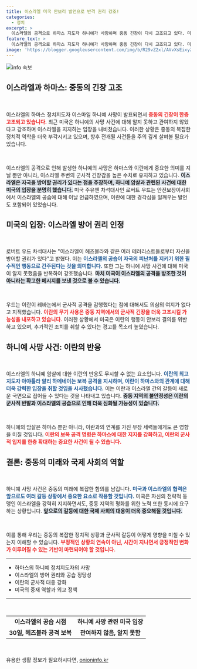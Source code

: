 ```yaml
---
title: 이스라엘 미국 안보리 발언으로 반격 권리 강조!
categories:
  - 정치
excerpt: >
  이스라엘의 공격으로 하마스 지도자 하니예가 사망하며 중동 긴장이 다시 고조되고 있다. 미국은 이 사건에 관여하지 않았다며 이스라엘의 자위권을 지지하는 입장을 밝혔다. 중동의 운명이 또다시 갈라질 기로에 놓였다!
feature_text: >
  이스라엘의 공격으로 하마스 지도자 하니예가 사망하며 중동 긴장이 다시 고조되고 있다. 미국은 이 사건에 관여하지 않았다며 이스라엘의 자위권을 지지하는 입장을 밝혔다. 중동의 운명이 또다시 갈라질 기로에 놓였다!
image: 'https://blogger.googleusercontent.com/img/b/R29vZ2xl/AVvXsEixyZcFfHzMRdzZMjFBmAUKJYCLCGyLL1o632UiGVXcaFdKo_bkvkuCioo0uUKlGfBVcT3P84aROyZIXSBEx3Aw5nCQ3pTgDom1WDC4m8eifvWiAmWEEVb4x6G_l8C0QH225ldMjyaFvpxGEBGNO37VmDTDMHGhJPq73UglMfDca1-0aw/s1600/blogspot.png'
---
```


<p><img src="https://blogger.googleusercontent.com/img/b/R29vZ2xl/AVvXsEixyZcFfHzMRdzZMjFBmAUKJYCLCGyLL1o632UiGVXcaFdKo_bkvkuCioo0uUKlGfBVcT3P84aROyZIXSBEx3Aw5nCQ3pTgDom1WDC4m8eifvWiAmWEEVb4x6G_l8C0QH225ldMjyaFvpxGEBGNO37VmDTDMHGhJPq73UglMfDca1-0aw/s1600/blogspot.png" alt="info 속보" /></p>

<h2 data-ke-size="size26">이스라엘과 하마스: 중동의 긴장 고조</h2>

<p data-ke-size="size16">&nbsp;</p>

<p>이스라엘의 하마스 정치지도자 이스마일 하니예 사망이 발표되면서 <b><span style="color: #ee2323;">중동의 긴장이 한층 고조되고 있습니다.</span></b> 최근 미국은 하니예의 사망 사건에 대해 알지 못하고 관여하지 않았다고 강조하며 이스라엘을 지지하는 입장을 내비쳤습니다. 이러한 상황은 중동의 복잡한 정치적 역학을 더욱 부각시키고 있으며, 향후 전개될 사건들을 주의 깊게 살펴볼 필요가 있습니다. </p>

<p data-ke-size="size16">&nbsp;</p>

<p>이스라엘의 공격으로 인해 발생한 하니예의 사망은 하마스와 이란에게 중요한 의미를 지닐 뿐만 아니라, 이스라엘 주변의 군사적 긴장감을 높은 수치로 유지하고 있습니다. <b><span style="background-color: #21538527;">이스라엘은 자국을 방어할 권리가 있다는 점을 주장하며, 하니예 암살과 관련된 사건에 대한 미국의 입장을 분명히 했습니다.</span></b> 미국 주유엔 차석대사인 로버트 우드는 안전보장이사회에서 이스라엘의 공습에 대해 이날 언급하였으며, 이란에 대한 경각심을 일깨우는 발언도 포함되어 있었습니다.</p>

<h2 data-ke-size="size26">미국의 입장: 이스라엘 방어 권리 인정</h2>

<p data-ke-size="size16">&nbsp;</p>

<p>로버트 우드 차석대사는 "이스라엘이 헤즈볼라와 같은 여러 테러리스트들로부터 자신을 방어할 권리가 있다"고 밝혔다. 이는 <b><span style="color: #1a5490;">이스라엘의 공습이 자국의 피난처를 지키기 위한 필수적인 행동으로 간주된다는 것을 의미합니다.</span></b> 또한 그는 하니예 사망 사건에 대해 미국이 알지 못했음을 반복하여 강조했습니다. <b><span style="background-color: #21538527;">마치 미국이 이스라엘의 공격을 방조한 것이 아니라는 확고한 메시지를 보낸 것으로 볼 수 있습니다.</span></b> </p>

<p data-ke-size="size16">&nbsp;</p>

<p>우드는 이란이 레바논에서 군사적 공격을 감행했다는 점에 대해서도 의심의 여지가 없다고 지적했습니다. <b><span style="color: #ee2323;">이란의 무기 사용은 중동 지역에서의 군사적 긴장을 더욱 고조시킬 가능성을 내포하고 있습니다.</span></b> 이러한 상황에서 미국은 이란의 행동이 안보리 결의를 위반하고 있으며, 추가적인 조치를 취할 수 있다는 경고를 목소리 높였습니다.</p>

<h2 data-ke-size="size26">하니예 사망 사건: 이란의 반응</h2>

<p data-ke-size="size16">&nbsp;</p>

<p>이스라엘의 하니예 암살에 대한 이란의 반응도 무시할 수 없는 요소입니다. <b><span style="color: #1a5490;">이란의 최고 지도자 아야톨라 알리 하메네이는 보복 공격을 지시하며, 이란이 하마스와의 관계에 대해 더욱 강력한 입장을 취할 것임을 시사했습니다.</span></b> 이는 이란과 이스라엘 간의 갈등이 새로운 국면으로 접어들 수 있다는 것을 나타내고 있습니다. <b><span style="background-color: #21538527;">중동 지역의 불안정성은 이란의 군사적 반발과 이스라엘의 공습으로 인해 더욱 심화될 가능성이 있습니다.</span></b> </p>

<p data-ke-size="size16">&nbsp;</p>

<p>하니예의 암살은 하마스 뿐만 아니라, 이란과의 연계를 가진 무장 세력들에게도 큰 영향을 미칠 것입니다. <b><span style="color: #ee2323;">이란의 보복 공격 명령은 하마스에 대한 지지를 강화하고, 이란의 군사적 입지를 한층 확대하는 중요한 사건이 될 수 있습니다.</span></b></p>

<h2 data-ke-size="size26">결론: 중동의 미래와 국제 사회의 역할</h2>

<p data-ke-size="size16">&nbsp;</p>

<p>하니예 사망 사건은 중동의 미래에 복잡한 함의를 남깁니다. <b><span style="color: #1a5490;">미국과 이스라엘의 협력은 앞으로도 여러 갈등 상황에서 중요한 요소로 작용할 것입니다.</span></b> 미국은 자신의 전략적 동맹인 이스라엘을 강력히 지지하면서도, 중동 지역의 평화를 위한 노력 또한 동시에 요구하는 상황입니다. <b><span style="background-color: #21538527;">앞으로의 갈등에 대한 국제 사회의 대응이 더욱 중요해질 것입니다.</span></b> </p>

<p data-ke-size="size16">&nbsp;</p>

<p>이를 통해 우리는 중동의 복잡한 정치적 상황과 군사적 갈등이 어떻게 영향을 미칠 수 있는지 이해할 수 있습니다. <b><span style="color: #ee2323;">부정적인 상황의 연속이 아닌, 시간이 지나면서 긍정적인 변화가 이루어질 수 있는 기반이 마련되어야 할 것입니다.</span></b> </p>

<hr>

<ul>
    <li>하마스의 하니예 정치지도자의 사망</li>
    <li>이스라엘의 방어 권리와 공습 정당성</li>
    <li>이란의 군사적 대응 강화</li>
    <li>미국의 중재 역할과 외교 정책</li>
</ul>

<hr>

<p data-ke-size="size16">&nbsp;</p>

<table>
    <tr>
        <td style="text-align: center; height: 17px;"><b>이스라엘의 공습 시점</b></td>
        <td style="text-align: center; height: 17px;"><b>하니예 사망 관련 미국 입장</b></td>
    </tr>
    <tr>
        <td style="text-align: center; height: 17px;"><b>30일, 헤즈볼라 공격 보복</b></td>
        <td style="text-align: center; height: 17px;"><b>관여하지 않음, 알지 못함</b></td>
    </tr>
</table>

<p data-ke-size="size16">&nbsp;</p>
유용한 생활 정보가 필요하시다면, <a href="https://onioninfo.kr" rel="dofollow">onioninfo.kr</a>


